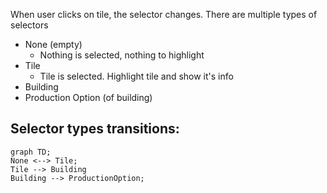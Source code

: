 When user clicks on tile, the selector changes. There are multiple types of selectors
- None (empty)
	- Nothing is selected, nothing to highlight
- Tile
	- Tile is selected. Highlight tile and show it's info
- Building
- Production Option (of building)
## Selector types transitions:
```mermaid
graph TD;
None <--> Tile;
Tile --> Building
Building --> ProductionOption;
```


